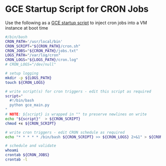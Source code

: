 # GCE Startup Script for CRON Jobs

Use the following as a
[GCE startup script](https://cloud.google.com/compute/docs/startupscript)
to inject cron jobs into a VM instance at boot time

```sh
#/bin/bash
CRON_PATH='/usr/local/bin'
CRON_SCRIPT="${CRON_PATH}/cron.sh"
CRON_JOBS="${CRON_PATH}/jobs.txt"
LOGS_PATH="/var/log/cron"
CRON_LOGS="${LOGS_PATH}/cron.log"
# CRON_LOGS="/dev/null"

# setup logging
mkdir -p ${LOGS_PATH}
touch ${CRON_LOGS}

# write script(s) for cron triggers - edit this script as required
script="
  #!/bin/bash
  python gce_main.py
"
# NOTE: ${script} is wrapped in "" to preserve newlines on write
echo "${script}"  > ${CRON_SCRIPT}
chmod +x ${CRON_SCRIPT}

# write cron triggers - edit CRON schedule as required
echo "* * * * * /bin/bash ${CRON_SCRIPT} >> ${CRON_LOGS} 2>&1" > ${CRON_JOBS}

# schedule and validate
whoami
crontab ${CRON_JOBS}
crontab -l
```
